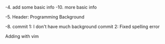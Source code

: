 
-4. add some basic info
-10. more basic info

-5. Header: Programming Background

-8. commit 1:  I don't have much background
   commit 2:  Fixed spelling error 

Adding with vim 
